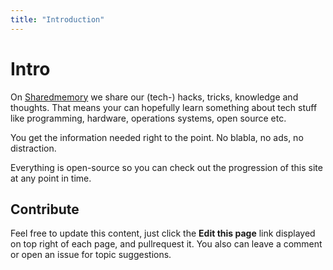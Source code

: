 ```yaml
---
title: "Introduction"
---
```


# Intro

On [Sharedmemory](https://github.com/braunbearded/sharedmemory) we share our (tech-) hacks, tricks, knowledge and thoughts. That means your can hopefully learn something about tech stuff like programming, hardware, operations systems, open source etc.

You get the information needed right to the point. No blabla, no ads, no distraction.

Everything is open-source so you can check out the progression of this site at any point in time.

## Contribute
Feel free to update this content, just click the **Edit this page** link displayed on top right of each page, and pullrequest it. You also can leave a comment or open an issue for topic suggestions.

